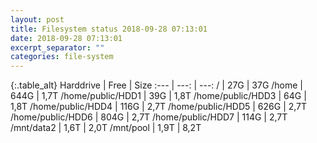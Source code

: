 ```yaml
---
layout: post
title: Filesystem status 2018-09-28 07:13:01
date: 2018-09-28 07:13:01
excerpt_separator: ""
categories: file-system
---
```

{:.table_alt}
Harddrive | Free | Size
:--- | ---: | ---:
/ | 27G | 37G
/home | 644G | 1,7T
/home/public/HDD1 | 39G | 1,8T
/home/public/HDD3 | 64G | 1,8T
/home/public/HDD4 | 116G | 2,7T
/home/public/HDD5 | 626G | 2,7T
/home/public/HDD6 | 804G | 2,7T
/home/public/HDD7 | 114G | 2,7T
/mnt/data2 | 1,6T | 2,0T
/mnt/pool | 1,9T | 8,2T
